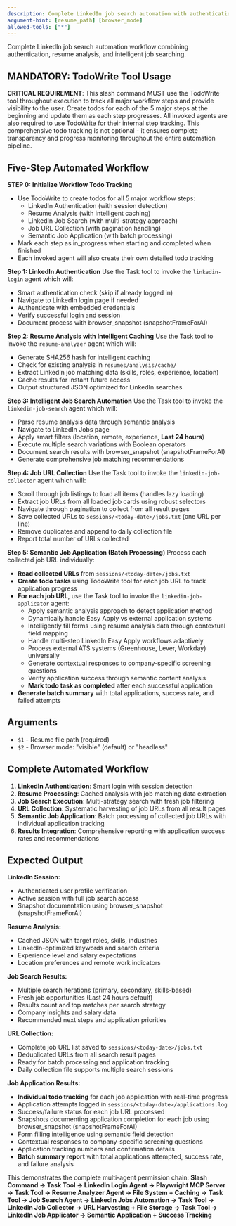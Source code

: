 ```yaml
---
description: Complete LinkedIn job search automation with authentication, analysis, and search
argument-hint: [resume_path] [browser_mode]
allowed-tools: ["*"]
---
```


Complete LinkedIn job search automation workflow combining authentication, resume analysis, and intelligent job searching.

## MANDATORY: TodoWrite Tool Usage
**CRITICAL REQUIREMENT**: This slash command MUST use the TodoWrite tool throughout execution to track all major workflow steps and provide visibility to the user. Create todos for each of the 5 major steps at the beginning and update them as each step progresses. All invoked agents are also required to use TodoWrite for their internal step tracking. This comprehensive todo tracking is not optional - it ensures complete transparency and progress monitoring throughout the entire automation pipeline.

## Five-Step Automated Workflow

**STEP 0: Initialize Workflow Todo Tracking**
- Use TodoWrite to create todos for all 5 major workflow steps:
  - LinkedIn Authentication (with session detection)
  - Resume Analysis (with intelligent caching)
  - LinkedIn Job Search (with multi-strategy approach)
  - Job URL Collection (with pagination handling)
  - Semantic Job Application (with batch processing)
- Mark each step as in_progress when starting and completed when finished
- Each invoked agent will also create their own detailed todo tracking

**Step 1: LinkedIn Authentication**
Use the Task tool to invoke the `linkedin-login` agent which will:
- Smart authentication check (skip if already logged in)
- Navigate to LinkedIn login page if needed
- Authenticate with embedded credentials 
- Verify successful login and session
- Document process with browser_snapshot (snapshotFrameForAI)

**Step 2: Resume Analysis with Intelligent Caching**
Use the Task tool to invoke the `resume-analyzer` agent which will:
- Generate SHA256 hash for intelligent caching
- Check for existing analysis in `resumes/analysis/cache/`
- Extract LinkedIn job matching data (skills, roles, experience, location)
- Cache results for instant future access
- Output structured JSON optimized for LinkedIn searches

**Step 3: Intelligent Job Search Automation**
Use the Task tool to invoke the `linkedin-job-search` agent which will:
- Parse resume analysis data through semantic analysis
- Navigate to LinkedIn Jobs page
- Apply smart filters (location, remote, experience, **Last 24 hours**)
- Execute multiple search variations with Boolean operators
- Document search results with browser_snapshot (snapshotFrameForAI)
- Generate comprehensive job matching recommendations

**Step 4: Job URL Collection**
Use the Task tool to invoke the `linkedin-job-collector` agent which will:
- Scroll through job listings to load all items (handles lazy loading)
- Extract job URLs from all loaded job cards using robust selectors
- Navigate through pagination to collect from all result pages
- Save collected URLs to `sessions/<today-date>/jobs.txt` (one URL per line)
- Remove duplicates and append to daily collection file
- Report total number of URLs collected

**Step 5: Semantic Job Application (Batch Processing)**
Process each collected job URL individually:
- **Read collected URLs** from `sessions/<today-date>/jobs.txt`
- **Create todo tasks** using TodoWrite tool for each job URL to track application progress
- **For each job URL**, use the Task tool to invoke the `linkedin-job-applicator` agent:
  - Apply semantic analysis approach to detect application method
  - Dynamically handle Easy Apply vs external application systems
  - Intelligently fill forms using resume analysis data through contextual field mapping
  - Handle multi-step LinkedIn Easy Apply workflows adaptively
  - Process external ATS systems (Greenhouse, Lever, Workday) universally
  - Generate contextual responses to company-specific screening questions
  - Verify application success through semantic content analysis
  - **Mark todo task as completed** after each successful application
- **Generate batch summary** with total applications, success rate, and failed attempts

## Arguments
- `$1` - Resume file path (required)
- `$2` - Browser mode: "visible" (default) or "headless"

## Complete Automated Workflow
1. **LinkedIn Authentication**: Smart login with session detection
2. **Resume Processing**: Cached analysis with job matching data extraction
3. **Job Search Execution**: Multi-strategy search with fresh job filtering
4. **URL Collection**: Systematic harvesting of job URLs from all result pages
5. **Semantic Job Application**: Batch processing of collected job URLs with individual application tracking
6. **Results Integration**: Comprehensive reporting with application success rates and recommendations

## Expected Output

**LinkedIn Session:**
- Authenticated user profile verification
- Active session with full job search access
- Snapshot documentation using browser_snapshot (snapshotFrameForAI)

**Resume Analysis:**
- Cached JSON with target roles, skills, industries
- LinkedIn-optimized keywords and search criteria
- Experience level and salary expectations
- Location preferences and remote work indicators

**Job Search Results:**
- Multiple search iterations (primary, secondary, skills-based)
- Fresh job opportunities (Last 24 hours default)
- Results count and top matches per search strategy
- Company insights and salary data
- Recommended next steps and application priorities

**URL Collection:**
- Complete job URL list saved to `sessions/<today-date>/jobs.txt`
- Deduplicated URLs from all search result pages
- Ready for batch processing and application tracking
- Daily collection file supports multiple search sessions

**Job Application Results:**
- **Individual todo tracking** for each job application with real-time progress
- Application attempts logged in `sessions/<today-date>/applications.log`
- Success/failure status for each job URL processed
- Snapshots documenting application completion for each job using browser_snapshot (snapshotFrameForAI)
- Form filling intelligence using semantic field detection
- Contextual responses to company-specific screening questions
- Application tracking numbers and confirmation details
- **Batch summary report** with total applications attempted, success rate, and failure analysis

This demonstrates the complete multi-agent permission chain:
**Slash Command → Task Tool → LinkedIn Login Agent → Playwright MCP Server**
                **→ Task Tool → Resume Analyzer Agent → File System + Caching**
                **→ Task Tool → Job Search Agent → LinkedIn Jobs Automation**
                **→ Task Tool → LinkedIn Job Collector → URL Harvesting + File Storage**
                **→ Task Tool → LinkedIn Job Applicator → Semantic Application + Success Tracking**